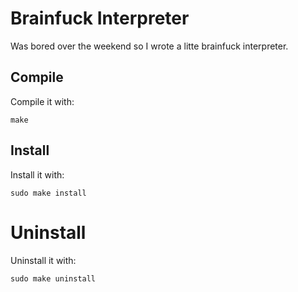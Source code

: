 # Brainfuck Interpreter

Was bored over the weekend so I wrote a litte brainfuck interpreter.

## Compile

Compile it with:

```
make
```

## Install

Install it with:

```
sudo make install
```

# Uninstall

Uninstall it with:

```
sudo make uninstall
```
